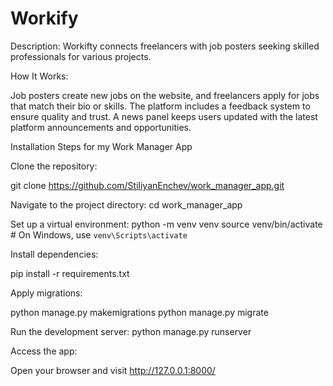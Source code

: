 # Workify

Description: Workifty connects freelancers with job posters seeking skilled professionals for various projects.

How It Works:

Job posters create new jobs on the website, and freelancers apply for jobs that match their bio or skills. 
The platform includes a feedback system to ensure quality and trust.
A news panel keeps users updated with the latest platform announcements and opportunities.

Installation Steps for my Work Manager App

Clone the repository:

git clone https://github.com/StiliyanEnchev/work_manager_app.git

Navigate to the project directory:
cd work_manager_app

Set up a virtual environment:
python -m venv venv
source venv/bin/activate  # On Windows, use `venv\Scripts\activate`

Install dependencies:

pip install -r requirements.txt

Apply migrations:

python manage.py makemigrations
python manage.py migrate

Run the development server:
python manage.py runserver

Access the app: 

Open your browser and visit http://127.0.0.1:8000/
